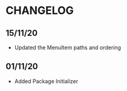 # CHANGELOG

## 15/11/20

* Updated the MenuItem paths and ordering

## 01/11/20

* Added Package Initializer